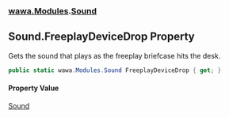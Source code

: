 ### [wawa.Modules](wawa.Modules.md 'wawa.Modules').[Sound](Sound.md 'wawa.Modules.Sound')

## Sound.FreeplayDeviceDrop Property

Gets the sound that plays as the freeplay briefcase hits the desk.

```csharp
public static wawa.Modules.Sound FreeplayDeviceDrop { get; }
```

#### Property Value
[Sound](Sound.md 'wawa.Modules.Sound')
